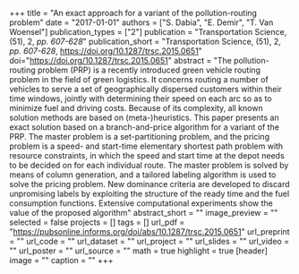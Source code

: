 +++
title = "An exact approach for a variant of the pollution-routing problem"
date = "2017-01-01"
authors = ["S. Dabia", "E. Demir", "T. Van Woensel"]
publication_types = ["2"]
publication = "Transportation Science, (51), 2, _pp. 607-628_"
publication_short = "Transportation Science, (51), 2, _pp. 607-628_, https://doi.org/10.1287/trsc.2015.0651"
doi="https://doi.org/10.1287/trsc.2015.0651"
abstract = "The pollution-routing problem (PRP) is a recently introduced green vehicle routing problem in the field of green logistics. It concerns routing a number of vehicles to serve a set of geographically dispersed customers within their time windows, jointly with determining their speed on each arc so as to minimize fuel and driving costs. Because of its complexity, all known solution methods are based on (meta-)heuristics. This paper presents an exact solution based on a branch-and-price algorithm for a variant of the PRP. The master problem is a set-partitioning problem, and the pricing problem is a speed- and start-time elementary shortest path problem with resource constraints, in which the speed and start time at the depot needs to be decided on for each individual route. The master problem is solved by means of column generation, and a tailored labeling algorithm is used to solve the pricing problem. New dominance criteria are developed to discard unpromising labels by exploiting the structure of the ready time and the fuel consumption functions. Extensive computational experiments show the value of the proposed algorithm"
abstract_short = ""
image_preview = ""
selected = false
projects = []
tags = []
url_pdf = "https://pubsonline.informs.org/doi/abs/10.1287/trsc.2015.0651"
url_preprint = ""
url_code = ""
url_dataset = ""
url_project = ""
url_slides = ""
url_video = ""
url_poster = ""
url_source = ""
math = true
highlight = true
[header]
image = ""
caption = ""
+++
